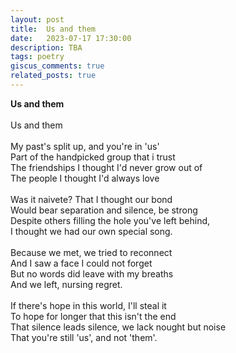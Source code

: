 ```yaml
---
layout: post
title:  Us and them
date:   2023-07-17 17:30:00
description: TBA
tags: poetry
giscus_comments: true
related_posts: true
---
```


<div class="poem">
<b>Us and them</b><br><br>Us and them<br><br>My past's split up, and you're in 'us'<br>Part of the handpicked group that i trust<br>The friendships I thought I'd never grow out of<br>The people I thought I'd always love<br><br>Was it naivete? That I thought our bond<br>Would bear separation and silence, be strong<br>Despite others filling the hole you've left behind,<br>I thought we had our own special song.<br><br>Because we met, we tried to reconnect<br>And I saw a face I could not forget<br>But no words did leave with my breaths<br>And we left, nursing regret.<br><br>If there's hope in this world, I'll steal it<br>To hope for longer that this isn't the end<br>That silence leads silence, we lack nought but noise<br>That you're still 'us', and not 'them'.</div>